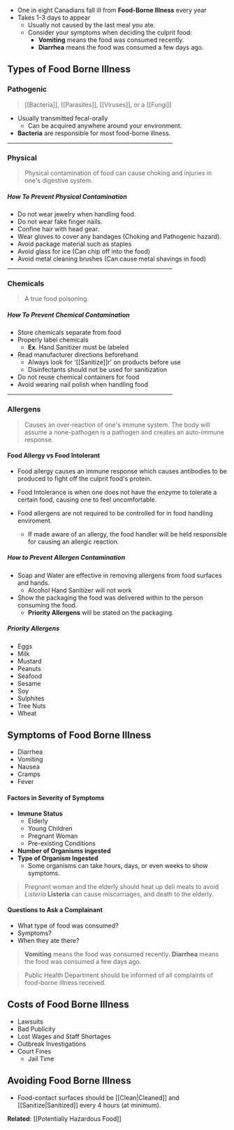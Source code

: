 * One in eight Canadians fall ill from **Food-Borne Illness** every year
* Takes 1-3 days to appear
	* Usually not caused by the last meal you ate.
	* Consider your symptoms when deciding the culprit food:
		* **Vomiting** means the food was consumed recently.
		* **Diarrhea** means the food was consumed a few days ago.

## Types of Food Borne Illness

### Pathogenic 

> [[Bacteria]], [[Parasites]], [[Viruses]], or a [[Fungi]]

* Usually transmitted fecal-orally
	* Can be acquired anywhere around your environment.
* **Bacteria** are responsible for most food-borne illness.

<hr width="75%" align="center">

### Physical

> Physical contamination of food can cause choking and injuries in one's digestive system.

##### How To Prevent Physical Contamination

* Do not wear jewelry when handling food.
* Do not wear fake finger nails.
* Confine hair with head gear.
* Wear gloves to cover any bandages (Choking and Pathogenic hazard).
* Avoid package material such as staples
* Avoid glass for ice (Can chip off into the food)
* Avoid metal cleaning brushes (Can cause metal shavings in food)

<hr width="75%" align="center">

### Chemicals

> A true food poisoning.

##### How To Prevent Chemical Contamination

* Store chemicals separate from food
* Properly label chemicals
	* **Ex**. Hand Sanitizer must be labeled
* Read manufacturer directions beforehand
	* Always look for '[[Sanitize]]r' on products before use
	* Disinfectants should not be used for sanitization
* Do not reuse chemical containers for food
* Avoid wearing nail polish when handling food

<hr width="75%" align="center">

### Allergens 

> Causes an over-reaction of one's immune system. The body will assume a none-pathogen is a pathogen and creates an auto-immune response.

#### Food Allergy vs Food Intolerant

* Food allergy causes an immune response which causes antibodies to be produced to fight off the culprit food's protein.
* Food Intolerance is when one does not have the enzyme to tolerate a certain food, causing one to feel uncomfortable.

* Food allergens are not required to be controlled for in food handling enviroment.
	* If made aware of an allergy, the food handler will be held responsible for causing an allergic reaction.

##### How to Prevent Allergen Contamination

* Soap and Water are effective in removing allergens from food surfaces and hands.
	* Alcohol Hand Sanitizer will not work 
* Show the packaging the food was delivered within to the person consuming the food.
	* **Priority Allergens** will be stated on the packaging.

##### Priority Allergens

* Eggs
* Milk
* Mustard
* Peanuts
* Seafood
* Sesame
* Soy 
* Sulphites
* Tree Nuts
* Wheat

## Symptoms of Food Borne Illness

* Diarrhea
* Vomiting 
* Nausea
* Cramps 
* Fever

#### Factors in Severity of Symptoms

* **Immune Status**
	* Elderly
	* Young Children
	* Pregnant Woman
	* Pre-existing Conditions
* **Number of Organisms ingested**
* **Type of Organism Ingested**
	* Some organisms can take hours, days, or even weeks to show symptoms.

> Pregnant woman and the elderly should heat up deli meats to avoid *Listeria*
> **Listeria** can cause miscarriages, and death to the elderly.

#### Questions to Ask a Complainant

* What type of food was consumed?
* Symptoms?
* When they ate there?

>  **Vomiting** means the food was consumed recently.
>  **Diarrhea** means the food was consumed a few days ago.

> Public Health Department should be informed of all complaints of food-borne illness received.

## Costs of Food Borne Illness

* Lawsuits
* Bad Publicity
* Lost Wages and Staff Shortages
* Outbreak Investigations
* Court Fines
	* Jail Time

## Avoiding Food Borne Illness

* Food-contact surfaces should be [[Clean|Cleaned]] and [[Sanitize|Sanitized]] every 4 hours (at minimum).

**Related**: [[Potentially Hazardous Food]]